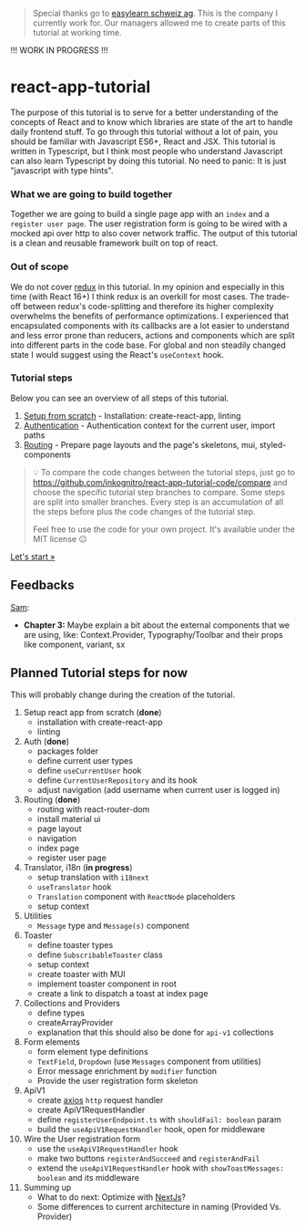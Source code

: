 > Special thanks go to [easylearn schweiz ag](https://easylearn.ch). This is the company I currently work for.
> Our managers allowed me to create parts of this tutorial at working time.

!!! WORK IN PROGRESS !!!

# react-app-tutorial
The purpose of this tutorial is to serve for a better understanding of the concepts of React and to know which libraries
are state of the art to handle daily frontend stuff.
To go through this tutorial without a lot of pain, you should be familiar with Javascript ES6+, React and JSX.
This tutorial is written in Typescript, but I think most people who understand Javascript can also learn
Typescript by doing this tutorial. No need to panic: It is just "javascript with type hints".

### What we are going to build together
Together we are going to build a single page app with an `index` and a `register user page`.
The user registration form is going to be wired with a mocked api over http to also cover network traffic.
The output of this tutorial is a clean and reusable framework built on top of react.

### Out of scope
We do not cover [redux](https://redux.js.org/) in this tutorial.
In my opinion and especially in this time (with React 16+) I think redux is an overkill for most cases.
The trade-off between redux's code-splitting and therefore its higher complexity overwhelms the benefits of
performance optimizations. I experienced that encapsulated components with its callbacks are a lot easier to understand and
less error prone than reducers, actions and components which are split into different parts in the code base.
For global and non steadily changed state I would suggest using the React's `useContext` hook.

### Tutorial steps
Below you can see an overview of all steps of this tutorial.

1. [Setup from scratch](01-setup.md) - Installation: create-react-app, linting
2. [Authentication](02-authentication.md) - Authentication context for the current user, import paths
3. [Routing](03-routing.md) - Prepare page layouts and the page's skeletons, mui, styled-components

> :bulb: To compare the code changes between the tutorial steps,
> just go to https://github.com/inkognitro/react-app-tutorial-code/compare and choose the specific tutorial step
> branches to compare. Some steps are split into smaller branches.
> Every step is an accumulation of all the steps before plus the code changes of the tutorial step.
> 
> Feel free to use the code for your own project. It's available under the MIT license :neutral_face:

[Let's start »](01-setup.md)

## Feedbacks
[Sam](https://github.com/sami-akkawi):
- **Chapter 3:** Maybe explain a bit about the external components that we are using, like: Context.Provider, Typography/Toolbar and their props like component, variant, sx

## Planned Tutorial steps for now
This will probably change during the creation of the tutorial.

1. Setup react app from scratch (**done**)
   - installation with create-react-app
   - linting
2. Auth (**done**)
   - packages folder
   - define current user types
   - define `useCurrentUser` hook
   - define `CurrentUserRepository` and its hook
   - adjust navigation (add username when current user is logged in)
3. Routing (**done**)
   - routing with react-router-dom
   - install material ui
   - page layout
   - navigation
   - index page
   - register user page
4. Translator, i18n (**in progress**)
   - setup translation with `i18next`
   - `useTranslator` hook
   - `Translation` component with `ReactNode` placeholders
   - setup context
5. Utilities
   - `Message` type and `Message(s)` component
6. Toaster
   - define toaster types
   - define `SubscribableToaster` class
   - setup context
   - create toaster with MUI
   - implement toaster component in root
   - create a link to dispatch a toast at index page
7. Collections and Providers
   - define types
   - createArrayProvider
   - explanation that this should also be done for `api-v1` collections
8. Form elements
   - form element type definitions
   - `TextField`, `Dropdown` (use `Messages` component from utilities)
   - Error message enrichment by `modifier` function
   - Provide the user registration form skeleton
9. ApiV1
   - create [axios](https://axios-http.com) `http` request handler
   - create ApiV1RequestHandler
   - define `registerUserEndpoint.ts` with `shouldFail: boolean` param
   - build the `useApiV1RequestHandler` hook, open for middleware
10. Wire the User registration form
    - use the `useApiV1RequestHandler` hook
    - make two buttons `registerAndSucceed` and `registerAndFail` 
    - extend the `useApiV1RequestHandler` hook with `showToastMessages: boolean` and its middleware
11. Summing up
    - What to do next: Optimize with [NextJs](https://nextjs.org)?
    - Some differences to current architecture in naming (Provided Vs. Provider)